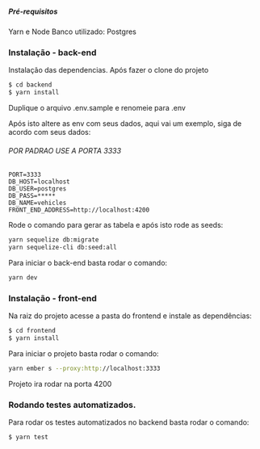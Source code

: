 ##### Pré-requisitos
Yarn e Node
Banco utilizado: Postgres
### Instalação - back-end

Instalação das dependencias.
Após fazer o clone do projeto
```sh
$ cd backend
$ yarn install
```
Duplique o arquivo .env.sample e renomeie para .env 

Após isto altere as env com seus dados, aqui vai um exemplo, siga de acordo com seus dados:
###### POR PADRAO USE A PORTA 3333
```
PORT=3333
DB_HOST=localhost
DB_USER=postgres
DB_PASS=*****
DB_NAME=vehicles
FRONT_END_ADDRESS=http://localhost:4200
```
Rode o comando para gerar as tabela e após isto rode as seeds:
```sh
yarn sequelize db:migrate
yarn sequelize-cli db:seed:all
```

Para iniciar o back-end basta rodar o comando:

```sh
yarn dev
```
### Instalação - front-end

Na raiz do projeto acesse a pasta do frontend e instale as dependências:

```sh
$ cd frontend
$ yarn install 
```

Para iniciar o projeto basta rodar o comando:

```sh
yarn ember s --proxy:http://localhost:3333
```

Projeto ira rodar na porta 4200

### Rodando testes automatizados.
Para rodar os testes automatizados no backend basta rodar o comando:

```sh
$ yarn test 
```
